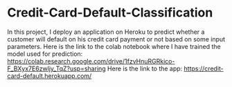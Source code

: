 # Credit-Card-Default-Classification
In this project, I deploy an application on Heroku to predict whether a customer will default on his credit card payment or not based on some input parameters.
Here is the link to the colab notebook where I have trained the model used for prediction: https://colab.research.google.com/drive/1fzvHnuRGRkico-F_BXyx7E6zwljy_TqZ?usp=sharing
Here is the link to the app: https://credit-card-default.herokuapp.com/ 
